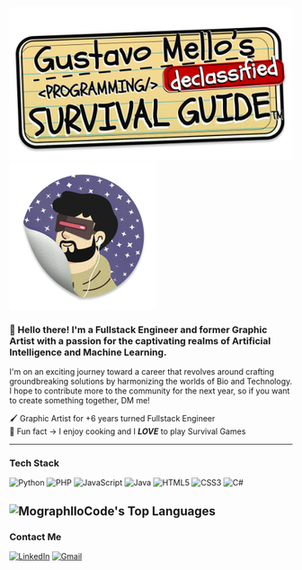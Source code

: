 ![Gustavo Mello's - Declassified - Programming Survival Guide](https://raw.githubusercontent.com/MographlloCode/MographlloCode/main/images/survivalguide.png)![Futuristic Gus](https://raw.githubusercontent.com/MographlloCode/MographlloCode/main/images/colante.png)


### 🔮 Hello there! I'm a Fullstack Engineer and former Graphic Artist with a passion for the captivating realms of Artificial Intelligence and Machine Learning. 

I'm on an exciting journey toward a career that revolves around crafting groundbreaking solutions by harmonizing the worlds of Bio and Technology.  
I hope to contribute more to the community for the next year, so if you want to create something together, DM me!  
  
🖌️ Graphic Artist for +6 years turned Fullstack Engineer  
👀 Fun fact → I enjoy cooking and I ***LOVE*** to play Survival Games

---

### Tech Stack

![Python](https://img.shields.io/badge/python-3670A0?style=for-the-badge&logo=python&logoColor=ffdd54) ![PHP](https://img.shields.io/badge/php-%23777BB4.svg?style=for-the-badge&logo=php&logoColor=white) ![JavaScript](https://img.shields.io/badge/javascript-%23323330.svg?style=for-the-badge&logo=javascript&logoColor=%23F7DF1E) ![Java](https://img.shields.io/badge/java-%23ED8B00.svg?style=for-the-badge&logo=openjdk&logoColor=white) ![HTML5](https://img.shields.io/badge/html5-%23E34F26.svg?style=for-the-badge&logo=html5&logoColor=white) ![CSS3](https://img.shields.io/badge/css3-%231572B6.svg?style=for-the-badge&logo=css3&logoColor=white) ![C#](https://img.shields.io/badge/c%23-%23239120.svg?style=for-the-badge&logo=c-sharp&logoColor=white) 

![MographlloCode's Top Languages](https://github-readme-stats.vercel.app/api/top-langs/?username=MOgraphlloCode&theme=vue-dark&show_icons=true&hide_border=true&layout=compact)
---

### Contact Me
[![LinkedIn](https://img.shields.io/badge/linkedin-%230077B5.svg?style=for-the-badge&logo=linkedin&logoColor=white)](https://linkedin.com/in/mographllo)  [![Gmail](https://img.shields.io/badge/Gmail-D14836?style=for-the-badge&logo=gmail&logoColor=white)](mailto:gmellocontact@gmail.com)
